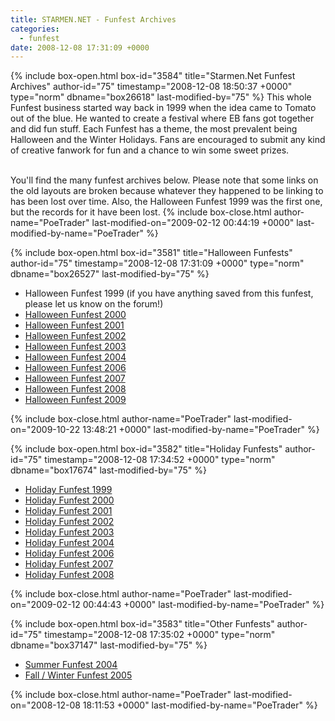 ```yaml
---
title: STARMEN.NET - Funfest Archives
categories:
  - funfest
date: 2008-12-08 17:31:09 +0000
---
```

{% include box-open.html box-id="3584" title="Starmen.Net Funfest Archives" author-id="75" timestamp="2008-12-08 18:50:37 +0000" type="norm" dbname="box26618" last-modified-by="75" %}
This whole Funfest business started way back in 1999 when the idea came to Tomato out of the blue. He wanted to create a festival where EB fans got together and did fun stuff. Each Funfest has a theme, the most prevalent being Halloween and the Winter Holidays. Fans are encouraged to submit any kind of creative fanwork for fun and a chance to win some sweet prizes.<br /><br />

You'll find the many funfest archives below. Please note that some links on the old layouts are broken because whatever they happened to be linking to has been lost over time. Also, the Halloween Funfest 1999 was the first one, but the records for it have been lost.
{% include box-close.html author-name="PoeTrader" last-modified-on="2009-02-12 00:44:19 +0000" last-modified-by-name="PoeTrader" %}

{% include box-open.html box-id="3581" title="Halloween Funfests" author-id="75" timestamp="2008-12-08 17:31:09 +0000" type="norm" dbname="box26527" last-modified-by="75" %}
<ul>
<li>Halloween Funfest 1999 (if you have anything saved from this funfest, please let us know on the forum!)</li>
<li><a href="http://classic.fobby.net/funfest/halloween00/">Halloween Funfest 2000</a></li>
<li><a href="http://classic.fobby.net/funfest/halloween01/">Halloween Funfest 2001</a></li>
<li><a href="http://classic.fobby.net/funfest/halloween02/">Halloween Funfest 2002</a></li>
<li><a href="http://classic.fobby.net/funfest/halloween03/">Halloween Funfest 2003</a></li>
<li><a href="http://classic.fobby.net/funfest/">Halloween Funfest 2004</a></li>
<li><a href="/halloween06/">Halloween Funfest 2006</a></li>
<li><a href="/halloween07/">Halloween Funfest 2007</a></li>
<li><a href="/halloween08/">Halloween Funfest 2008</a></li>
<li><a href="http://forum.starmen.net/halloween09/">Halloween Funfest 2009</a></li>
</ul>
{% include box-close.html author-name="PoeTrader" last-modified-on="2009-10-22 13:48:21 +0000" last-modified-by-name="PoeTrader" %}

{% include box-open.html box-id="3582" title="Holiday Funfests" author-id="75" timestamp="2008-12-08 17:34:52 +0000" type="norm" dbname="box17674" last-modified-by="75" %}
<ul>
<li><a href="http://classic.fobby.net/funfest/holiday99/">Holiday Funfest 1999</a></li>
<li><a href="http://classic.fobby.net/funfest/holiday00/">Holiday Funfest 2000</a></li>
<li><a href="http://classic.fobby.net/funfest/holiday01/">Holiday Funfest 2001</a></li>
<li><a href="http://classic.fobby.net/funfest/holiday02/">Holiday Funfest 2002</a></li>
<li><a href="http://classic.fobby.net/funfest/holiday03/">Holiday Funfest 2003</a></li>
<li><a href="http://classic.fobby.net/funfest/holiday04/">Holiday Funfest 2004</a></li>
<li><a href="/holiday06">Holiday Funfest 2006</a></li>
<li><a href="/holiday07">Holiday Funfest 2007</a></li>
<li><a href="/holiday08">Holiday Funfest 2008</a></li>
</ul>
{% include box-close.html author-name="PoeTrader" last-modified-on="2009-02-12 00:44:43 +0000" last-modified-by-name="PoeTrader" %}

{% include box-open.html box-id="3583" title="Other Funfests" author-id="75" timestamp="2008-12-08 17:35:02 +0000" type="norm" dbname="box37147" last-modified-by="75" %}
<ul>
<li><a href="http://classic.fobby.net/funfest/summer04/index.php">Summer Funfest 2004</a></li>
<li><a href="/funfest05/">Fall / Winter Funfest 2005</a></li>
</ul>
{% include box-close.html author-name="PoeTrader" last-modified-on="2008-12-08 18:11:53 +0000" last-modified-by-name="PoeTrader" %}

